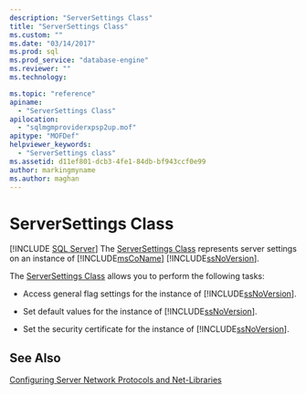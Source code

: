 ```yaml
---
description: "ServerSettings Class"
title: "ServerSettings Class"
ms.custom: ""
ms.date: "03/14/2017"
ms.prod: sql
ms.prod_service: "database-engine"
ms.reviewer: ""
ms.technology: 

ms.topic: "reference"
apiname: 
  - "ServerSettings Class"
apilocation: 
  - "sqlmgmproviderxpsp2up.mof"
apitype: "MOFDef"
helpviewer_keywords: 
  - "ServerSettings class"
ms.assetid: d11ef801-dcb3-4fe1-84db-bf943ccf0e99
author: markingmyname
ms.author: maghan
---
```

# ServerSettings Class
[!INCLUDE [SQL Server](../../../includes/applies-to-version/sqlserver.md)]
  The [ServerSettings Class](../../../relational-databases/wmi-provider-configuration-classes/serversettings-class/serversettings-class.md) represents server settings on an instance of [!INCLUDE[msCoName](../../../includes/msconame-md.md)] [!INCLUDE[ssNoVersion](../../../includes/ssnoversion-md.md)].  
  
 The [ServerSettings Class](../../../relational-databases/wmi-provider-configuration-classes/serversettings-class/serversettings-class.md) allows you to perform the following tasks:  
  
-   Access general flag settings for the instance of [!INCLUDE[ssNoVersion](../../../includes/ssnoversion-md.md)].  
  
-   Set default values for the instance of [!INCLUDE[ssNoVersion](../../../includes/ssnoversion-md.md)].  
  
-   Set the security certificate for the instance of [!INCLUDE[ssNoVersion](../../../includes/ssnoversion-md.md)].  
  
## See Also  
 [Configuring Server Network Protocols and Net-Libraries](https://msdn.microsoft.com/library/ms177485\(v=sql.100\).aspx)  
  
  

